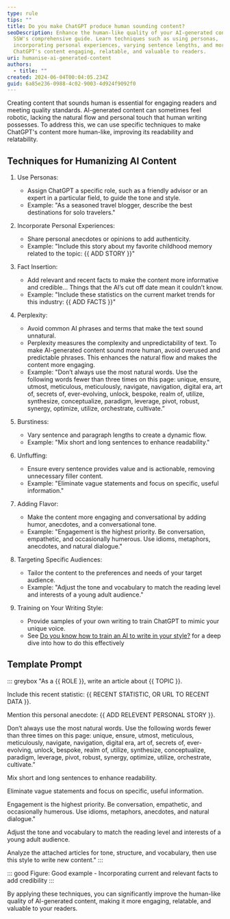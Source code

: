 ```yaml
---
type: rule
tips: ""
title: Do you make ChatGPT produce human sounding content?
seoDescription: Enhance the human-like quality of your AI-generated content with
  SSW's comprehensive guide. Learn techniques such as using personas,
  incorporating personal experiences, varying sentence lengths, and more to make
  ChatGPT's content engaging, relatable, and valuable to readers.
uri: humanise-ai-generated-content
authors:
  - title: ""
created: 2024-06-04T00:04:05.234Z
guid: 6a85e236-0988-4c02-9003-4d924f9092f0
---
```

Creating content that sounds human is essential for engaging readers and meeting quality standards. AI-generated content can sometimes feel robotic, lacking the natural flow and personal touch that human writing possesses. To address this, we can use specific techniques to make ChatGPT's content more human-like, improving its readability and relatability.

<!--endintro-->

## Techniques for Humanizing AI Content

1. Use Personas:

   * Assign ChatGPT a specific role, such as a friendly advisor or an expert in a particular field, to guide the tone and style.
   * Example: "As a seasoned travel blogger, describe the best destinations for solo travelers."
2. Incorporate Personal Experiences:

   * Share personal anecdotes or opinions to add authenticity.
   * Example: "Include this story about my favorite childhood memory related to the topic: {{ ADD STORY }}"
3. Fact Insertion:

   * Add relevant and recent facts to make the content more informative and credible… Things that the AI’s cut off date mean it couldn’t know.
   * Example: "Include these statistics on the current market trends for this industry: {{ ADD FACTS }}"
4. Perplexity:

   * Avoid common AI phrases and terms that make the text sound unnatural.
   * Perplexity measures the complexity and unpredictability of text. To make AI-generated content sound more human, avoid overused and predictable phrases. This enhances the natural flow and makes the content more engaging.
   * Example: "Don’t always use the most natural words. Use the following words fewer than three times on this page: unique, ensure, utmost, meticulous, meticulously, navigate, navigation, digital era, art of, secrets of, ever-evolving, unlock, bespoke, realm of, utilize, synthesize, conceptualize, paradigm, leverage, pivot, robust, synergy, optimize, utilize, orchestrate, cultivate.”
5. Burstiness:

   * Vary sentence and paragraph lengths to create a dynamic flow.
   * Example: "Mix short and long sentences to enhance readability."
6. Unfluffing:

   * Ensure every sentence provides value and is actionable, removing unnecessary filler content.
   * Example: "Eliminate vague statements and focus on specific, useful information."
7. Adding Flavor:

   * Make the content more engaging and conversational by adding humor, anecdotes, and a conversational tone.
   * Example: "Engagement is the highest priority. Be conversation, empathetic, and occasionally humerous. Use idioms, metaphors, anecdotes, and natural dialogue."
8. Targeting Specific Audiences:

   * Tailor the content to the preferences and needs of your target audience.
   * Example: "Adjust the tone and vocabulary to match the reading level and interests of a young adult audience."
9. Training on Your Writing Style:

   * Provide samples of your own writing to train ChatGPT to mimic your unique voice.
   * See [Do you know how to train an AI to write in your style?](https://www.ssw.com.au/rules/train-ai-to-write-in-your-style) for a deep dive into how to do this effectively

## Template Prompt

::: greybox
"As a {{ ROLE }}, write an article about {{ TOPIC }}.

Include this recent statistic: {{ RECENT STATISTIC, OR URL TO RECENT DATA }}.

Mention this personal anecdote: {{ ADD RELEVENT PERSONAL STORY }}.

Don’t always use the most natural words. Use the following words fewer than three times on this page: unique, ensure, utmost, meticulous, meticulously, navigate, navigation, digital era, art of, secrets of, ever-evolving, unlock, bespoke, realm of, utilize, synthesize, conceptualize, paradigm, leverage, pivot, robust, synergy, optimize, utilize, orchestrate, cultivate.”

Mix short and long sentences to enhance readability.

Eliminate vague statements and focus on specific, useful information.

Engagement is the highest priority. Be conversation, empathetic, and occasionally humerous. Use idioms, metaphors, anecdotes, and natural dialogue."

Adjust the tone and vocabulary to match the reading level and interests of a young adult audience.

Analyze the attached articles for tone, structure, and vocabulary, then use this style to write new content."
:::

::: good 
Figure: Good example - Incorporating current and relevant facts to add credibility
:::

By applying these techniques, you can significantly improve the human-like quality of AI-generated content, making it more engaging, relatable, and valuable to your readers.
